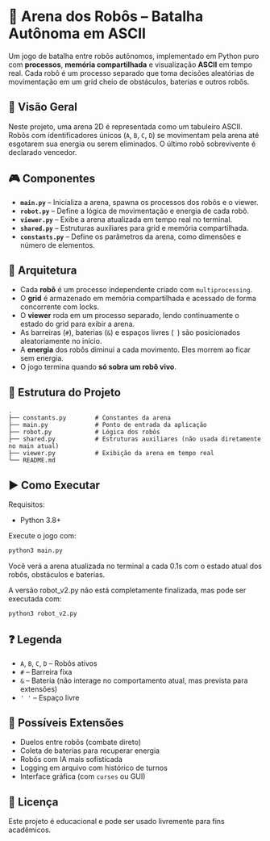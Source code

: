 
# 🧠 Arena dos Robôs – Batalha Autônoma em ASCII

Um jogo de batalha entre robôs autônomos, implementado em Python puro com **processos**, **memória compartilhada** e visualização **ASCII** em tempo real. Cada robô é um processo separado que toma decisões aleatórias de movimentação em um grid cheio de obstáculos, baterias e outros robôs.

## 📌 Visão Geral

Neste projeto, uma arena 2D é representada como um tabuleiro ASCII. Robôs com identificadores únicos (`A`, `B`, `C`, `D`) se movimentam pela arena até esgotarem sua energia ou serem eliminados. O último robô sobrevivente é declarado vencedor.

## 🎮 Componentes

- **`main.py`** – Inicializa a arena, spawna os processos dos robôs e o viewer.
- **`robot.py`** – Define a lógica de movimentação e energia de cada robô.
- **`viewer.py`** – Exibe a arena atualizada em tempo real no terminal.
- **`shared.py`** – Estruturas auxiliares para grid e memória compartilhada.
- **`constants.py`** – Define os parâmetros da arena, como dimensões e número de elementos.

## 🧠 Arquitetura

- Cada **robô** é um processo independente criado com `multiprocessing`.
- O **grid** é armazenado em memória compartilhada e acessado de forma concorrente com locks.
- O **viewer** roda em um processo separado, lendo continuamente o estado do grid para exibir a arena.
- As barreiras (`#`), baterias (`&`) e espaços livres (` `) são posicionados aleatoriamente no início.
- A **energia** dos robôs diminui a cada movimento. Eles morrem ao ficar sem energia.
- O jogo termina quando **só sobra um robô vivo**.

## 📂 Estrutura do Projeto

```
.
├── constants.py        # Constantes da arena
├── main.py             # Ponto de entrada da aplicação
├── robot.py            # Lógica dos robôs
├── shared.py           # Estruturas auxiliares (não usada diretamente no main atual)
├── viewer.py           # Exibição da arena em tempo real
└── README.md
```

## ▶️ Como Executar

Requisitos:
- Python 3.8+

Execute o jogo com:

```bash
python3 main.py
```

Você verá a arena atualizada no terminal a cada 0.1s com o estado atual dos robôs, obstáculos e baterias.

A versão robot_v2.py não está completamente finalizada, mas pode ser executada com:
```bash
python3 robot_v2.py
```

## ❓ Legenda

- `A`, `B`, `C`, `D` – Robôs ativos
- `#` – Barreira fixa
- `&` – Bateria (não interage no comportamento atual, mas prevista para extensões)
- `' '` – Espaço livre

## 🔧 Possíveis Extensões

- Duelos entre robôs (combate direto)
- Coleta de baterias para recuperar energia
- Robôs com IA mais sofisticada
- Logging em arquivo com histórico de turnos
- Interface gráfica (com `curses` ou GUI)

## 📜 Licença

Este projeto é educacional e pode ser usado livremente para fins acadêmicos.
